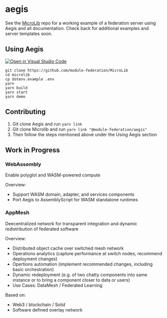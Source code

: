 # aegis

See the [MicroLib](https://github.com/module-federation/MicroLib) repo for a working example of a federation server using Aegis and all documentation. Check back for additional examples and server templates soon.


## Using Aegis

[![Open in Visual Studio Code](https://open.vscode.dev/badges/open-in-vscode.svg)](https://open.vscode.dev/module-federation/microlib)

```shell
git clone https://github.com/module-federation/MicroLib
cd microlib
cp dotenv.example .env
yarn
yarn build
yarn start
yarn demo
```

## Contributing
1) Git clone Aegis and run `yarn link`
2) Git clone Microlib and run `yarn link "@module-federation/aegis"`
3) Then follow the steps mentioned above under the Using Aegis section


## Work in Progress

### WebAssembly
Enable polyglot and WASM-powered compute 

Overview:
- Support WASM domain, adapter, and services components
- Port Aegis to AssemblyScript for WASM standalone runtimes

### AppMesh 
Deecentralized network for transparent integration and dynamic redistribution of federated software

Overview:
- Distributed object cache over switched mesh network 
- Operations analytics (capture performance at switch nodes, recommend deployment changes)
- Opertions automation (implement recommended changes, including basic orchestration)
- Dynamic redeployment (e.g. of two chatty components into same instance or to bring a component closer to data or users)
- Use Cases: DataMesh / Federated Learning

Based on:
- Web3 / blockchain / Solid
- Software defined overlay network
